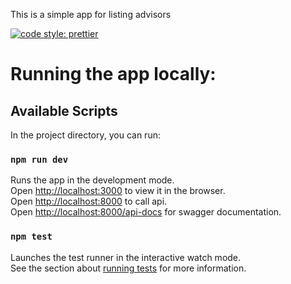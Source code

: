 This is a simple app for listing advisors

[![code style: prettier](https://img.shields.io/badge/code_style-prettier-ff69b4.svg?style=flat-square)](https://github.com/prettier/prettier)

# Running the app locally:

## Available Scripts

In the project directory, you can run:

### `npm run dev`

Runs the app in the development mode.<br>
Open [http://localhost:3000](http://localhost:3000) to view it in the browser.<br>
Open [http://localhost:8000](http://localhost:8000) to call api.<br>
Open [http://localhost:8000/api-docs](http://localhost:8000/api-docs/) for swagger documentation.

### `npm test`

Launches the test runner in the interactive watch mode.<br>
See the section about [running tests](https://facebook.github.io/create-react-app/docs/running-tests) for more information.
